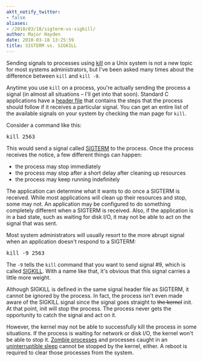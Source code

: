 ```yaml
---
aktt_notify_twitter:
- false
aliases:
- /2010/03/18/sigterm-vs-sigkill/
author: Major Hayden
date: 2010-03-18 13:25:59
title: SIGTERM vs. SIGKILL
---
```


Sending signals to processes using [kill](http://en.wikipedia.org/wiki/Kill_(command)) on a Unix system is not a new topic for most systems administrators, but I've been asked many times about the difference between `kill` and `kill -9`.

Anytime you use `kill` on a process, you're actually sending the process a signal (in almost all situations &#8211; I'll get into that soon). Standard C applications have a [header file][1] that contains the steps that the process should follow if it receives a particular signal. You can get an entire list of the available signals on your system by checking the man page for `kill`.

Consider a command like this:

<pre lang="html">kill 2563</pre>

This would send a signal called [SIGTERM][2] to the process. Once the process receives the notice, a few different things can happen:

  * the process may stop immediately
  * the process may stop after a short delay after cleaning up resources
  * the process may keep running indefinitely

The application can determine what it wants to do once a SIGTERM is received. While most applications will clean up their resources and stop, some may not. An application may be configured to do something completely different when a SIGTERM is received. Also, if the application is in a bad state, such as waiting for disk I/O, it may not be able to act on the signal that was sent.

Most system administrators will usually resort to the more abrupt signal when an application doesn't respond to a SIGTERM:

<pre lang="html">kill -9 2563</pre>

The `-9` tells the `kill` command that you want to send signal #9, which is called [SIGKILL][3]. With a name like that, it's obvious that this signal carries a little more weight.

Although SIGKILL is defined in the same signal header file as SIGTERM, it cannot be ignored by the process. In fact, the process isn't even made aware of the SIGKILL signal since the signal goes straight to <del datetime="2010-03-18T18:02:01+00:00">the kernel</del> init. At that point, init will stop the process. The process never gets the opportunity to catch the signal and act on it.

However, the kernel may not be able to successfully kill the process in some situations. If the process is waiting for network or disk I/O, the kernel won't be able to stop it. [Zombie processes][4] and processes caught in an [uninterruptible sleep][5] cannot be stopped by the kernel, either. A reboot is required to clear those processes from the system.

 [1]: http://en.wikipedia.org/wiki/Signal.h
 [2]: http://en.wikipedia.org/wiki/SIGTERM
 [3]: http://en.wikipedia.org/wiki/SIGKILL
 [4]: http://en.wikipedia.org/wiki/Zombie_process
 [5]: http://en.wikipedia.org/wiki/Uninterruptible_sleep